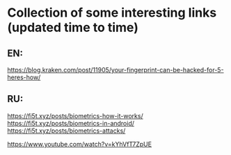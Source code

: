 Collection of some interesting links (updated time to time)
====  

## EN: 
https://blog.kraken.com/post/11905/your-fingerprint-can-be-hacked-for-5-heres-how/



## RU:

https://fi5t.xyz/posts/biometrics-how-it-works/
https://fi5t.xyz/posts/biometrics-in-android/
https://fi5t.xyz/posts/biometrics-attacks/ 

https://www.youtube.com/watch?v=kYhVfT7ZpUE
